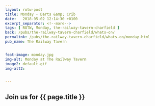 ```yaml
---
layout: rotw-post
title: Monday - Darts &amp; Crib
date:   2018-05-02 12:14:30 +0100
excerpt_separator: <!--more-->
tags: [ ROTW, Monday, the-railway-tavern-charfield ]
back: /pubs/the-railway-tavern-charfield/whats-on/
permalink: /pubs/the-railway-tavern-charfield/whats-on/monday.html
pub_name: The Railway Tavern


feat-image: monday.jpg
img-alt: Monday at The Railway Tavern
image2: default.gif
img-alt2:


---
```


<h2>Join us for {{ page.title }}</h2>


